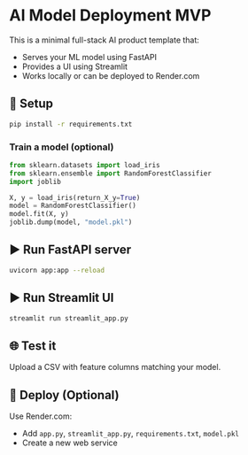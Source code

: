 # AI Model Deployment MVP

This is a minimal full-stack AI product template that:
- Serves your ML model using FastAPI
- Provides a UI using Streamlit
- Works locally or can be deployed to Render.com

## 🔧 Setup

```bash
pip install -r requirements.txt
```

### Train a model (optional)
```python
from sklearn.datasets import load_iris
from sklearn.ensemble import RandomForestClassifier
import joblib

X, y = load_iris(return_X_y=True)
model = RandomForestClassifier()
model.fit(X, y)
joblib.dump(model, "model.pkl")
```

## ▶️ Run FastAPI server
```bash
uvicorn app:app --reload
```

## ▶️ Run Streamlit UI
```bash
streamlit run streamlit_app.py
```

## 🌐 Test it
Upload a CSV with feature columns matching your model.

## 🚀 Deploy (Optional)
Use Render.com:
- Add `app.py`, `streamlit_app.py`, `requirements.txt`, `model.pkl`
- Create a new web service
